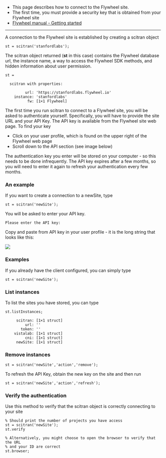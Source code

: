 * This page describes how to connect to the Flywheel site.
* The first time, you must provide a security key that is obtained from your Flywheel site
* [Flywheel manual - Getting started](https://flywheel-io.github.io/core/branches/master/matlab/getting_started.html)

***

A connection to the Flywheel site is established by creating a scitran object
```
st = scitran('stanfordlabs');
```

The scitran object returned (**st** in this case) contains the Flywheel database url, the instance name, a way to access the Flywheel SDK methods, and hidden information about user permission.
```
st = 

  scitran with properties:

         url: 'https://stanfordlabs.flywheel.io'
    instance: 'stanfordlabs'
          fw: [1×1 Flywheel]
```

The first time you run scitran to connect to a Flywheel site, you will be asked to authenticate yourself.  Specifically, you will have to provide the site URL and your API Key.  The API key is available from the Flywheel site web page.  To find your key

* Click on your user profile, which is found on the upper right of the Flywheel web page
* Scroll down to the API section (see image below)

The authentication key you enter will be stored on your computer - so this needs to be done infrequently. The API key expires after a few months, so you will need to enter it again to refresh your authentication every few months.

### An example

If you want to create a connection to a newSite, type

    st = scitran('newSite');

You will be asked to enter your API key.  

    Please enter the API key: 

Copy and paste from API key in your user profile - it is the long string that looks like this:

![](https://github.com/scitran/client/wiki/images/userAPI.png)

### Examples 

If you already have the client configured, you can simply type

    st = scitran('newSite');

### List instances
To list the sites you have stored, you can type

    st.listInstances;

```
     scitran: [1×1 struct]
         url: ''
       token: ''
    vistalab: [1×1 struct]
         cni: [1×1 struct]
     newSite: [1×1 struct]
```

### Remove instances

    st = scitran('newSite','action','remove');

To refresh the API Key, obtain the new key on the site and then run

    st = scitran('newSite','action','refresh');

### Verify the authentication

Use this method to verify that the scitran object is correctly connecting to your site

    % Should print the number of projects you have access
    st = scitran('newSite');   
    st.verify

    % Alternatively, you might choose to open the browser to verify that the URL 
    % and your ID are correct
    st.browser;


